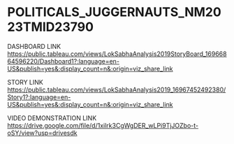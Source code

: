# POLITICALS_JUGGERNAUTS_NM2023TMID23790
DASHBOARD LINK https://public.tableau.com/views/LokSabhaAnalysis2019StoryBoard_16966864596220/Dashboard1?:language=en-US&publish=yes&:display_count=n&:origin=viz_share_link

STORY LINK https://public.tableau.com/views/LokSabhaAnalysis2019_16967452492380/Story1?:language=en-US&publish=yes&:display_count=n&:origin=viz_share_link

VIDEO DEMONSTRATION LINK  https://drive.google.com/file/d/1xilrk3CgWgDER_wLPi9TjJOZbo-t-oSY/view?usp=drivesdk
